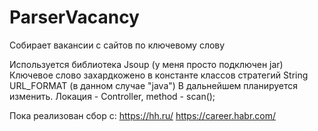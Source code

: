 # ParserVacancy
Собирает вакансии с сайтов по ключевому слову

Используется библиотека Jsoup (у меня просто подключен jar) 
Ключевое слово захардкожено в константе классов стратегий  String URL_FORMAT (в данном случае "java")
В дальнейшем планируется изменить.
Локация - Controller, method - scan();

Пока реализован сбор с: 
https://hh.ru/
https://career.habr.com/


